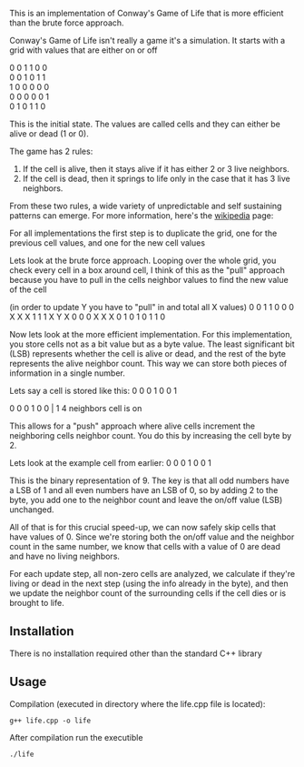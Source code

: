 This is an implementation of Conway's Game of Life that is more efficient than the brute force approach.

Conway's Game of Life isn't really a game it's a simulation. It starts with a grid with values that are either on or off

0 0 1 1 0 0  
0 0 1 0 1 1  
1 0 0 0 0 0  
0 0 0 0 0 1  
0 1 0 1 1 0  

This is the initial state. The values are called cells and they can either be alive or dead (1 or 0).

The game has 2 rules:
1. If the cell is alive, then it stays alive if it has either 2 or 3 live neighbors.
2. If the cell is dead, then it springs to life only in the case that it has 3 live neighbors.

From these two rules, a wide variety of unpredictable and self sustaining patterns can emerge. For more information, here's the [wikipedia](https://en.wikipedia.org/wiki/Conway's_Game_of_Life) page:

For all implementations the first step is to duplicate the grid, one for the previous cell values, and one for the new cell values

Lets look at the brute force approach. Looping over the whole grid, you check every cell in a box around cell, I think of this as the "pull" approach because you have to pull in the cells neighbor values to find the new value of the cell

(in order to update Y you have to "pull" in and total all X values)
0 0 1 1 0 0 
0 X X X 1 1 
1 X Y X 0 0 
0 X X X 0 1 
0 1 0 1 1 0 

Now lets look at the more efficient implementation. For this implementation, you store cells not as a bit value but as a byte value. The least significant bit (LSB) represents whether the cell is alive or dead, and the rest of the byte represents the alive neighbor count. This way we can store both pieces of information in a single number.

Lets say a cell is stored like this:
0 0 0 1 0 0 1

0 0 0 1 0 0    |    1
4 neighbors      cell is on

This allows for a "push" approach where alive cells increment the neighboring cells neighbor count. You do this by increasing the cell byte by 2.

Lets look at the example cell from earlier:
0 0 0 1 0 0 1

This is the binary representation of 9. The key is that all odd numbers have a LSB of 1 and all even numbers have an LSB of 0, so by adding 2 to the byte, you add one to the neighbor count and leave the on/off value (LSB) unchanged.

All of that is for this crucial speed-up, we can now safely skip cells that have values of 0. Since we're storing both the on/off value and the neighbor count in the same number, we know that cells with a value of 0 are dead and have no living neighbors.

For each update step, all non-zero cells are analyzed, we calculate if they're living or dead in the next step (using the info already in the byte), and then we update the neighbor count of the surrounding cells if the cell dies or is brought to life.


## Installation
There is no installation required other than the standard C++ library

## Usage

Compilation (executed in directory where the life.cpp file is located):

```
g++ life.cpp -o life
```

After compilation run the executible

```
./life
```
